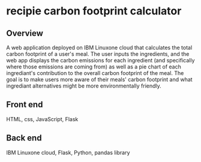 # recipie carbon footprint calculator

## Overview
A web application deployed on IBM Linuxone cloud that calculates the total carbon footprint of a user's meal. The user inputs the ingredients, and the web app displays the carbon emissions for each ingredient (and specifically where those emissions are coming from) as well as a pie chart of each ingrediant's contribution to the overall carbon footprint of the meal. The goal is to make users more aware of their meals' carbon footprint and what ingrediant alternatives might be more environmentally friendly. 

## Front end
HTML, css, JavaScript, Flask

## Back end
IBM Linuxone cloud, Flask, Python, pandas library
